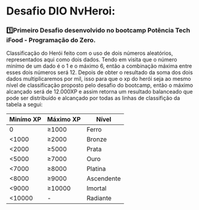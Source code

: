# Desafio DIO NvHeroi:
### 1️⃣Primeiro Desafio desenvolvido no bootcamp Potência Tech iFood - Programação do Zero.
Classificação do Herói feito com o uso de dois números aleatórios, representados aqui como dois dados. Tendo em visita que o número minímo de um dado é o 1 e o máximo 6, então a combinação máxima entre esses dois números será 12. Depois de obter o resultado da soma dos dois dados multiplicaremos por mil, isso para que o xp do herói seja ao mesmo nível de classificação proposto pelo desafio do bootcamp, então o máximo alcançado será de 12.000XP e assim retorna um resultado balanceado que pode ser distribuído e alcançado por todas as linhas de classifição da tabela a segui:

|Minímo XP|Máximo XP|Nível|
 |---|---|---|
|0|≥1000|Ferro|
|<1000|≥2000|Bronze|
|<2000|≥5000|Prata|
|<5000|≥7000|Ouro|
|<7000|≥8000|Platina|
|<8000|≥9000|Ascendente|
|<9000|≥10000|Imortal|
|<10000|-|Radiante|
 
